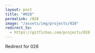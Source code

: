 ```yaml
---
layout: post
title: "#028"
permalink: /028
image: "/assets/img/projects/028"
redirect_to:
  - https://gitfichas.com/projects/028
---
```


Redirect for 028